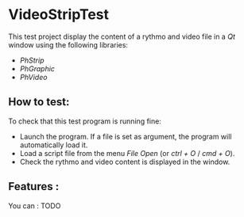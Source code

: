 VideoStripTest
================

This test project display the content of a rythmo and video file in a *Qt* window using the following libraries:

- *PhStrip*
- *PhGraphic*
- *PhVideo*

How to test:
------------

To check that this test program is running fine:

- Launch the program. If a file is set as argument, the program will automatically load it.
- Load a script file from the menu *File* *Open* (or *ctrl + O* / *cmd + O*).
- Check the rythmo and video content is displayed in the window.

Features :
----------

You can : TODO






